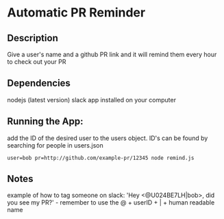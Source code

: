 # Automatic PR Reminder

## Description
Give a user's name and a github PR link and it will remind them every hour to check out your PR

## Dependencies
nodejs (latest version)
slack app installed on your computer

## Running the App: 
add the ID of the desired user to the users object. ID's can be found by searching for people in users.json
```
user=bob pr=http://github.com/example-pr/12345 node remind.js 
```

## Notes
example of how to tag someone on slack: 'Hey <@U024BE7LH|bob>, did you see my PR?' - remember to use the @ + userID + | + human readable name